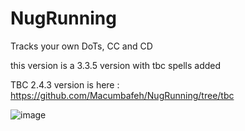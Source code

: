 # NugRunning
Tracks your own DoTs, CC and CD

this version is a 3.3.5 version with tbc spells added

TBC 2.4.3 version is here : https://github.com/Macumbafeh/NugRunning/tree/tbc

![image](https://github.com/Macumbafeh/NugRunning/assets/47739411/a033ec26-f54c-4428-9a19-7174945c686b)

